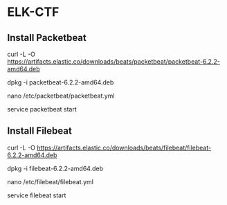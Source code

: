# ELK-CTF

## Install Packetbeat

curl -L -O https://artifacts.elastic.co/downloads/beats/packetbeat/packetbeat-6.2.2-amd64.deb

dpkg -i packetbeat-6.2.2-amd64.deb

nano /etc/packetbeat/packetbeat.yml

service packetbeat start


## Install Filebeat

curl -L -O https://artifacts.elastic.co/downloads/beats/filebeat/filebeat-6.2.2-amd64.deb

dpkg -i filebeat-6.2.2-amd64.deb

nano /etc/filebeat/filebeat.yml

service filebeat start
